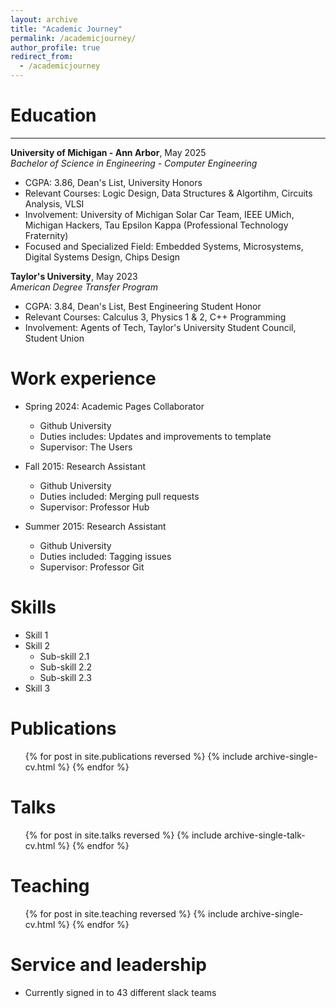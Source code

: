 ```yaml
---
layout: archive
title: "Academic Journey"
permalink: /academicjourney/
author_profile: true
redirect_from:
  - /academicjourney
---
```



Education
======

-------------------------------  

**University of Michigan - Ann Arbor**, May 2025  
*Bachelor of Science in Engineering - Computer Engineering*  
- CGPA: 3.86, Dean's List, University Honors
- Relevant Courses: Logic Design, Data Structures & Algortihm, Circuits Analysis, VLSI
- Involvement: University of Michigan Solar Car Team, IEEE UMich, Michigan Hackers, Tau Epsilon Kappa (Professional Technology Fraternity)
- Focused and Specialized Field: Embedded Systems, Microsystems, Digital Systems Design, Chips Design
     
**Taylor's University**, May 2023  
*American Degree Transfer Program*  
- CGPA: 3.84, Dean's List, Best Engineering Student Honor
- Relevant Courses: Calculus 3, Physics 1 & 2, C++ Programming
- Involvement: Agents of Tech, Taylor's University Student Council, Student Union 


Work experience
======
* Spring 2024: Academic Pages Collaborator
  * Github University
  * Duties includes: Updates and improvements to template
  * Supervisor: The Users

* Fall 2015: Research Assistant
  * Github University
  * Duties included: Merging pull requests
  * Supervisor: Professor Hub

* Summer 2015: Research Assistant
  * Github University
  * Duties included: Tagging issues
  * Supervisor: Professor Git
  
Skills
======
* Skill 1
* Skill 2
  * Sub-skill 2.1
  * Sub-skill 2.2
  * Sub-skill 2.3
* Skill 3

Publications
======
  <ul>{% for post in site.publications reversed %}
    {% include archive-single-cv.html %}
  {% endfor %}</ul>
  
Talks
======
  <ul>{% for post in site.talks reversed %}
    {% include archive-single-talk-cv.html  %}
  {% endfor %}</ul>
  
Teaching
======
  <ul>{% for post in site.teaching reversed %}
    {% include archive-single-cv.html %}
  {% endfor %}</ul>
  
Service and leadership
======
* Currently signed in to 43 different slack teams
